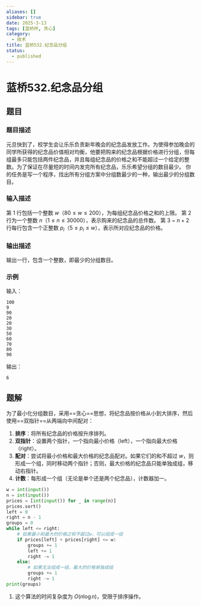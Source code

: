 ```yaml
---
aliases: []
sidebar: true
date: 2025-3-13
tags: [蓝桥杯, 贪心]
category:
  - 技术
title: 蓝桥532.纪念品分组
status:
  - published
---
```

# 蓝桥532.纪念品分组
## 题目
### 题目描述
元旦快到了，校学生会让乐乐负责新年晚会的纪念品发放工作。为使得参加晚会的同学所获得的纪念品价值相对均衡，他要把购来的纪念品根据价格进行分组，但每组最多只能包括两件纪念品，并且每组纪念品的价格之和不能超过一个给定的整数。为了保证在尽量短的时间内发完所有纪念品，乐乐希望分组的数目最少。
你的任务是写一个程序，找出所有分组方案中分组数最少的一种，输出最少的分组数目。
### 输入描述
第 1 行包括一个整数 $w$（$80 \leq w \leq 200$），为每组纪念品价格之和的上限。
第 2 行为一个整数 $n$（$1 \leq n \leq 30000$），表示购来的纪念品的总件数。
第 3 ~ $n+2$ 行每行包含一个正整数 $p_i$（$5 \leq p_i \leq w$），表示所对应纪念品的价格。
### 输出描述
输出一行，包含一个整数，即最少的分组数目。
### 示例
输入：
```
100
9
90
20
20
30
50
60
70
80
90
```
输出：
```
6
```
## 题解
为了最小化分组数目，采用==贪心==思想，将纪念品按价格从小到大排序，然后使用==双指针==从两端向中间配对：
1. **排序**：将所有纪念品的价格按升序排列。
2. **双指针**：设置两个指针，一个指向最小价格（left），一个指向最大价格（right）。
3. **配对**：尝试将最小价格和最大价格的纪念品配对。如果它们的和不超过 $w$，则形成一个组，同时移动两个指针；否则，最大价格的纪念品只能单独成组，移动右指针。
4. **计数**：每形成一个组（无论是单个还是两个纪念品），计数器加一。

```python
w = int(input())
n = int(input())
prices = [int(input()) for _ in range(n)]
prices.sort()
left = 0
right = n - 1
groups = 0
while left <= right:
    # 如果最小和最大的价格之和不超过w，可以组成一组
    if prices[left] + prices[right] <= w:
        groups += 1
        left += 1
        right -= 1
    else:
        # 如果无法组成一组，最大的价格单独成组
        groups += 1
        right -= 1
print(groups)
```

1. 这个算法的时间复杂度为 $O(n \log n)$，受限于排序操作。